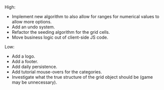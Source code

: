 High:
* Implement new algorithm to also allow for ranges for numerical values to allow
  more options.
* Add an undo system.
* Refactor the seeding algorithm for the grid cells.
* Move business logic out of client-side JS code.

Low:
* Add a logo.
* Add a footer.
* Add daily persistence.
* Add tutorial mouse-overs for the categories.
* Investigate what the true structure of the grid object should be (game may be unnecessary).